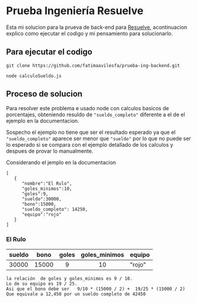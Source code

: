# Prueba Ingeniería Resuelve

Esta mi solucion para la prueva de back-end para  [Resuelve](https://github.com/resuelve/prueba-ing-backend), acontinuacion
explico como ejecutar el codigo y mi pensamiento para solucionarlo.

## Para ejecutar el codigo 
```
git clone https://github.com/fatimaavilesfa/prueba-ing-backend.git

node calculoSueldo.js
```

## Proceso de solucion

Para resolver este problema e usado node con calculos basicos de porcentajes, obteniendo resuldo de ` "sueldo_completo" ` 
diferente a el de el ejemplo en la documentacion.

Sospecho el ejemplo no tiene que ser el resultado esperado ya que el ` "sueldo_completo" ` aparece ser menor que ` "sueldo" ` por
lo que no puede ser lo esperado si se compara con el ejemplo detallado de los calculos y despues de provar lo manualmente.


Considerando el jemplo en la documentacion
```
[
   {  
      "nombre":"El Rulo",
      "goles_minimos":10,
      "goles":9,
      "sueldo":30000,
      "bono":15000,
      "sueldo_completo": 14250,
      "equipo":"rojo"
   }
]

```

### El Rulo

| sueldo  | bono    | goles | goles_minimos | equipo |
| ------- |:-------:| :----:| :-----------: | ------ |
| 30000   | 15000   | 9     | 10            | "rojo" |

```
la relación  de goles y goles_minimos es 9 / 10.
Lo de su equipo es 19 / 25.
Asi que el bono debe ser   9/10 * (15000 / 2) +  19/25 * (15000 / 2)
Que equivale a 12,450‬ por un sueldo completo de 42450

```